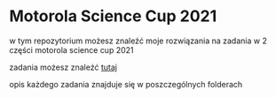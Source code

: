 # Motorola Science Cup 2021

w tym repozytorium możesz znaleźć moje rozwiązania na zadania w 2 części motorola science cup 2021

zadania możesz znaleźć [tutaj](https://science-cup.pl/#Download)

opis każdego zadania znajduje się w poszczególnych folderach
